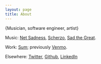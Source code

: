 ```yaml
---
layout: page
title: About
---
```


{Musician, software engineer, artist}

Music: [Net Sadness](http://netsadness.net), [Scherzo](http://scherzobk.bandcamp.com/), [Sad the Great](http://sadthegreat.bandcamp.com).

Work: [Sum](http://sum.com/); previously [Venmo](https://venmo.com/). 

Elsewhere: [Twitter](https://twitter.com/benzguo), [Github](https://github.com/benzguo), [LinkedIn](http://www.linkedin.com/in/benzguo)





